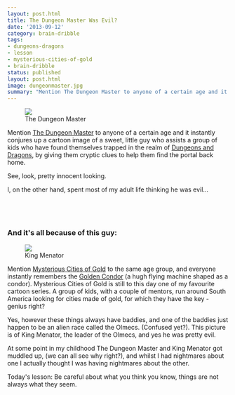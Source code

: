 ```yaml
---
layout: post.html
title: The Dungeon Master Was Evil?
date: '2013-09-12'
category: brain-dribble
tags:
- dungeons-dragons
- lesson
- mysterious-cities-of-gold
- brain-dribble
status: published
layout: post.html
image: dungeonmaster.jpg
summary: "Mention The Dungeon Master to anyone of a certain age and it instantly conjures up a cartoon image of a sweet, little guy..."
---
```


<figure>
	<img src="media/dungeonmaster.jpg" />
	<figcaption>The Dungeon Master</figcaption>
</figure>

Mention <a href="http://www.dungeonsdragonscartoon.com/2009/08/dungeon-master.html" rel="external">The Dungeon Master</a> to anyone of a certain age and it instantly conjures up a cartoon image of a sweet, little guy who assists a group of kids who have found themselves trapped in the realm of <a href="http://en.wikipedia.org/wiki/Dungeons_%26_Dragons_(TV_series)" rel="external">Dungeons and Dragons</a>, by giving them cryptic clues to help them find the portal back home.

See, look, pretty innocent looking.

<p style="margin-bottom:80px;">I, on the other hand, spent most of my adult life thinking he was evil...</p>

<h3>And it's all because of this guy:</h3>

<figure>
	<img src="media/almenac.jpg" />
	<figcaption>King Menator</figcaption>
</figure>

Mention <a href="http://en.wikipedia.org/wiki/The_Mysterious_Cities_of_Gold" rel="external">Mysterious Cities of Gold</a> to the same age group, and everyone instantly remembers the <a href="http://www.youtube.com/watch?v=cBafWOTTSTo" rel="external">Golden Condor</a> (a hugh flying machine shaped as a condor). Mysterious Cities of Gold is still to this day one of my favourite cartoon series. A group of kids, with a couple of mentors, run around South America looking for cities made of gold, for which they have the key - genius right?

Yes, however these things always have baddies, and one of the baddies just happen to be an alien race called the Olmecs. (Confused yet?). This picture is of King Menator, the leader of the Olmecs, and yes he was pretty evil.

At some point in my childhood The Dungeon Master and King Menator got muddled up, (we can all see why right?), and whilst I had nightmares about one I actually thought I was having nightmares about the other.

Today's lesson: Be careful about what you think you know, things are not always what they seem.
